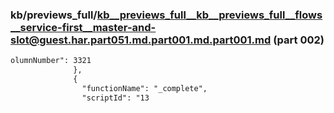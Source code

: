 ### kb/previews_full/kb__previews_full__kb__previews_full__flows__service-first__master-and-slot@guest.har.part051.md.part001.md.part001.md (part 002)

```md
olumnNumber": 3321
              },
              {
                "functionName": "_complete",
                "scriptId": "13
```

```

